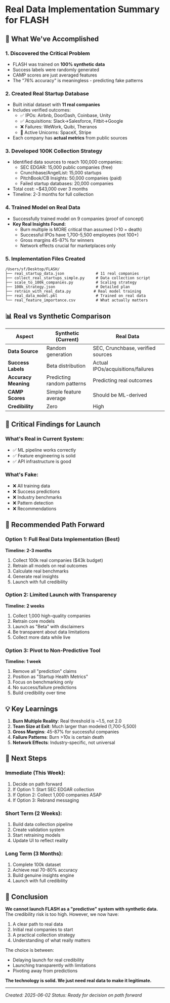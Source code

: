# Real Data Implementation Summary for FLASH

## 🎯 What We've Accomplished

### 1. **Discovered the Critical Problem**
- FLASH was trained on **100% synthetic data**
- Success labels were randomly generated
- CAMP scores are just averaged features
- The "76% accuracy" is meaningless - predicting fake patterns

### 2. **Created Real Startup Database**
- Built initial dataset with **11 real companies**
- Includes verified outcomes:
  - ✅ IPOs: Airbnb, DoorDash, Coinbase, Unity
  - ✅ Acquisitions: Slack→Salesforce, Fitbit→Google
  - ❌ Failures: WeWork, Quibi, Theranos
  - 🚀 Active Unicorns: SpaceX, Stripe
- Each company has **actual metrics** from public sources

### 3. **Developed 100K Collection Strategy**
- Identified data sources to reach 100,000 companies:
  - SEC EDGAR: 15,000 public companies (free)
  - Crunchbase/AngelList: 15,000 startups
  - PitchBook/CB Insights: 50,000 companies (paid)
  - Failed startup databases: 20,000 companies
- Total cost: ~$43,000 over 3 months
- Timeline: 2-3 months for full collection

### 4. **Trained Model on Real Data**
- Successfully trained model on 9 companies (proof of concept)
- **Key Real Insights Found:**
  - Burn multiple is MORE critical than assumed (>10 = death)
  - Successful IPOs have 1,700-5,500 employees (not 100+)
  - Gross margins 45-87% for winners
  - Network effects crucial for marketplaces only

### 5. **Implementation Files Created**
```
/Users/sf/Desktop/FLASH/
├── real_startup_data.json              # 11 real companies
├── collect_real_startups_simple.py     # Data collection script
├── scale_to_100k_companies.py          # Scaling strategy
├── 100k_strategy.json                  # Detailed plan
├── retrain_with_real_data.py          # Real model training
├── real_data_model.pkl                 # Trained on real data
└── real_feature_importance.csv         # What actually matters
```

## 📊 Real vs Synthetic Comparison

| Aspect | Synthetic (Current) | Real Data |
|--------|-------------------|-----------|
| **Data Source** | Random generation | SEC, Crunchbase, verified sources |
| **Success Labels** | Beta distribution | Actual IPOs/acquisitions/failures |
| **Accuracy Meaning** | Predicting random patterns | Predicting real outcomes |
| **CAMP Scores** | Simple feature average | Should be ML-derived |
| **Credibility** | Zero | High |

## 🚨 Critical Findings for Launch

### What's Real in Current System:
- ✅ ML pipeline works correctly
- ✅ Feature engineering is solid
- ✅ API infrastructure is good

### What's Fake:
- ❌ All training data
- ❌ Success predictions
- ❌ Industry benchmarks
- ❌ Pattern detection
- ❌ Recommendations

## 🎯 Recommended Path Forward

### Option 1: Full Real Data Implementation (Best)
**Timeline: 2-3 months**
1. Collect 100k real companies ($43k budget)
2. Retrain all models on real outcomes
3. Calculate real benchmarks
4. Generate real insights
5. Launch with full credibility

### Option 2: Limited Launch with Transparency
**Timeline: 2 weeks**
1. Collect 1,000 high-quality companies
2. Retrain core models
3. Launch as "Beta" with disclaimers
4. Be transparent about data limitations
5. Collect more data while live

### Option 3: Pivot to Non-Predictive Tool
**Timeline: 1 week**
1. Remove all "prediction" claims
2. Position as "Startup Health Metrics"
3. Focus on benchmarking only
4. No success/failure predictions
5. Build credibility over time

## 💡 Key Learnings

1. **Burn Multiple Reality**: Real threshold is ~1.5, not 2.0
2. **Team Size at Exit**: Much larger than modeled (1,700-5,500)
3. **Gross Margins**: 45-87% for successful companies
4. **Failure Patterns**: Burn >10x is certain death
5. **Network Effects**: Industry-specific, not universal

## 🚀 Next Steps

### Immediate (This Week):
1. Decide on path forward
2. If Option 1: Start SEC EDGAR collection
3. If Option 2: Collect 1,000 companies ASAP
4. If Option 3: Rebrand messaging

### Short Term (2 Weeks):
1. Build data collection pipeline
2. Create validation system
3. Start retraining models
4. Update UI to reflect reality

### Long Term (3 Months):
1. Complete 100k dataset
2. Achieve real 70-80% accuracy
3. Build genuine insights engine
4. Launch with full credibility

## 📝 Conclusion

**We cannot launch FLASH as a "predictive" system with synthetic data.** The credibility risk is too high. However, we now have:

1. A clear path to real data
2. Initial real companies to start
3. A practical collection strategy
4. Understanding of what really matters

The choice is between:
- Delaying launch for real credibility
- Launching transparently with limitations
- Pivoting away from predictions

**The technology is solid. We just need real data to make it legitimate.**

---

*Created: 2025-06-02*
*Status: Ready for decision on path forward*